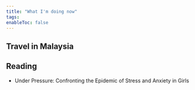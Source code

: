 ```yaml
---
title: "What I'm doing now"
tags: 
enableToc: false
---
```


## Travel in Malaysia


## Reading
- Under Pressure: Confronting the Epidemic of Stress and Anxiety in Girls
